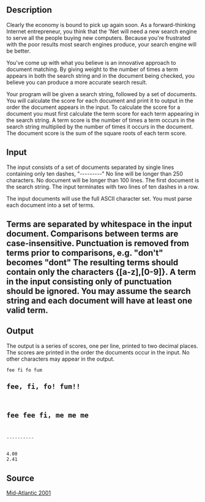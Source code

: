<h2>Description</h2><p>Clearly the economy is bound to pick up again soon. As a forward-thinking Internet entrepreneur, you think that the 'Net will need a new search engine to serve all the people buying new computers. Because you're frustrated with the poor results most search engines produce, your search engine will be better. 
</p>
You've come up with what you believe is an innovative approach to document matching. By giving weight to the number of times a term appears in both the search string and in the document being checked, you believe you can produce a more accurate search result. 

Your program will be given a search string, followed by a set of documents. You will calculate the score for each document and print it to output in the order the document appears in the input. To calculate the score for a document you must first calculate the term score for each term appearing in the search string. A term score is the number of times a term occurs in the search string multiplied by the number of times it occurs in the document. The document score is the sum of the square roots of each term score. 
<h2>Input</h2><p>The input consists of a set of documents separated by single lines containing only ten dashes, "---------" No line will be longer than 250 characters. No document will be longer than 100 lines. The first document is the search string. The input terminates with two lines of ten dashes in a row. 
</p>
The input documents will use the full ASCII character set. You must parse each document into a set of terms. 

Terms are separated by whitespace in the input document. Comparisons between terms are case-insensitive. Punctuation is removed from terms prior to comparisons, e.g. "don't" becomes "dont" The resulting terms should contain only the characters {[a-z],[0-9]}. A term in the input consisting only of punctuation should be ignored. You may assume the search string and each document will have at least one valid term. <h2>Output</h2><p>The output is a series of scores, one per line, printed to two decimal places. The scores are printed in the order the documents occur in the input. No other characters may appear in the output. </p><pre><code class="language-input1">fee fi fo fum 
---------- 
fee, fi, fo! fum!! 
---------- 
fee fee fi, me me me 
---------- 
---------- </code></pre><pre><code class="language-output1">4.00
2.41</code></pre><h2>Source</h2><a href="searchproblem?field=source&amp;key=Mid-Atlantic+2001">Mid-Atlantic 2001</a>